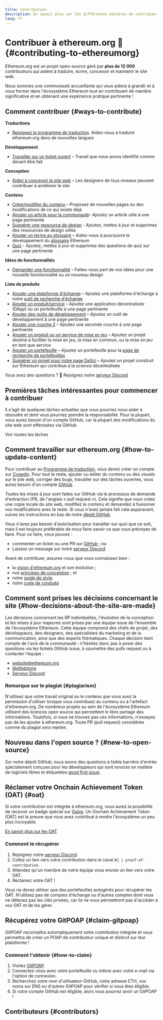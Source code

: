 ```yaml
---
title: Contribution
description: En savoir plus sur les différentes manières de contribuer à ethereum.org
lang: fr
---
```


# Contribuer à ethereum.org 🦄 {#contributing-to-ethereumorg}

Ethereum.org est un projet open-source géré par **plus de 12 000** contributeurs qui aident à traduire, écrire, concevoir et maintenir le site web.

Nous sommes une communauté accueillante qui vous aidera à grandir et à vous former dans l'écosystème Ethereum tout en contribuant de manière significative et en obtenant une expérience pratique pertinente !

## Comment contribuer {#ways-to-contribute}

**Traductions**
- [Rejoignez le programme de traduction](/contributing/translation-program/). Aidez-nous à traduire ethereum.org dans de nouvelles langues

**Développement**
- [Travailler sur un ticket ouvert](https://github.com/ethereum/ethereum-org-website/issues) – Travail que nous avons identifié comme devant être fait

**Conception**
- [Aidez à concevoir le site web](/contributing/design/) – Les designers de tous niveaux peuvent contribuer à améliorer le site

**Contenu**
- [Créer/modifier du contenu](/contributing/#how-to-update-content) – Proposez de nouvelles pages ou des modifications de ce qui existe déjà
- [Ajouter un article pour la communauté](/contributing/content-resources/)– Ajoutez un article utile à une page pertinente
- [Suggérer une ressource de design](/contributing/design/adding-design-resources/) - Ajoutez, mettez à jour et supprimez des ressources de design utiles
- [Ajouter un terme au glossaire](/contributing/adding-glossary-terms/) – Aidez-nous à poursuivre le développement du [glossaire](/glossary/) Ethereum
- [Quiz](/contributing/quizzes/) - Ajoutez, mettez à jour et supprimez des questions de quiz sur une page pertinente

**Idées de fonctionnalités**
- [Demander une fonctionnalité](https://github.com/ethereum/ethereum-org-website/issues/new?assignees=&labels=Type%3A+Feature&template=feature_request.yaml&title=) – Faites-nous part de vos idées pour une nouvelle fonctionnalité ou un nouveau design

**Liste de produits**
- [Ajouter une plateforme d'échange](/contributing/adding-exchanges/) – Ajoutez une plateforme d'échange à notre [outil de recherche d'échange](/get-eth/#country-picker)
- [Ajouter un produit/service](/contributing/adding-products/) – Ajoutez une application décentralisée (DApp) ou un portefeuille à une page pertinente
- [Ajouter des outils de développement](/contributing/adding-developer-tools/) – Ajoutez un outil de développement à une page pertinente
- [Ajouter une couche 2](/contributing/adding-layer-2s/) – Ajoutez une seconde couche à une page pertinente
- [Ajouter un produit ou un service de mise en jeu](/contributing/adding-staking-products/) – Ajoutez un projet destiné à faciliter la mise en jeu, la mise en commun, ou la mise en jeu en tant que service
- [Ajouter un portefeuille](/contributing/adding-wallets/) – Ajoutez un portefeuille pour la [page de recherche de portefeuilles](/wallets/find-wallet/)
- [Suggérer un projet pour notre page DeSci](/contributing/adding-desci-projects/) – Ajoutez un projet construit sur Ethereum qui contribue à la science décentralisée

Vous avez des questions ? 🤔 Rejoignez notre [serveur Discord](https://discord.gg/ethereum-org)

## Premières tâches intéressantes pour commencer à contribuer

Il s'agit de quelques tâches actuelles que vous pourriez nous aider à résoudre et dont vous pourriez prendre la responsabilité. Pour la plupart, vous aurez besoin d'un compte GitHub, car la plupart des modifications du site web sont effectuées via GitHub.

<IssuesList issues={gfissues} my={8} />

<ButtonLink href="https://github.com/ethereum/ethereum-org-website/issues">Voir toutes les tâches</ButtonLink>

## Comment travailler sur ethereum.org {#how-to-update-content}

Pour contribuer au [Programme de traduction](/contributing/translation-program/), vous devez créer un compte sur [Crowdin](https://crowdin.com/project/ethereum-org). Pour tout le reste, ajouter ou éditer du contenu ou des visuels sur le site web, corriger des bugs, travailler sur des tâches ouvertes, vous aurez besoin d'un compte [GitHub](https://github.com/).

Toutes les mises à jour sont faites sur GitHub via le processus de demande d'extraction (PR, de l'anglais « pull request »). Cela signifie que vous créez une copie locale du site web, modifiez le contenu et demandez à fusionner vos modifications avec le reste. Si vous n'avez jamais fait cela auparavant, suivez les instructions en bas de notre [dépôt GitHub](https://github.com/ethereum/ethereum-org-website).

Vous n'avez pas besoin d'autorisation pour travailler sur quoi que ce soit, mais il est toujours préférable de nous faire savoir ce que vous prévoyez de faire. Pour ce faire, vous pouvez :

- commenter un ticket ou une PR sur [GitHub](https://github.com/ethereum/ethereum-org-website) ; ou
- Laissez un message sur notre [serveur Discord](https://discord.gg/ethereum-org)

Avant de contribuer, assurez-vous que vous connaissez bien :

- la [vision d'ethereum.org](/about/) et son évolution ;
- nos [principes de conception](/contributing/design-principles/) ; et
- notre [guide de style](/contributing/style-guide/).
- notre [code de conduite](/community/code-of-conduct)

<ContributorsQuizBanner className="mt-16 mb-8" />

## Comment sont prises les décisions concernant le site {#how-decisions-about-the-site-are-made}

Les décisions concernant les RP individuelles, l'évolution de la conception et les mises à jour majeures sont prises par une équipe issue de l'ensemble de l'écosystème Ethereum. Cette équipe comprend des chefs de projet, des développeurs, des designers, des spécialistes du marketing et de la communication, ainsi que des experts thématiques. Chaque décision tient compte de l'avis de la communauté : n'hésitez donc pas à poser des questions via les tickets GitHub issue, à soumettre des pulls request ou à contacter l'équipe :

- [website@ethereum.org](mailto:website@ethereum.org)
- [@ethdotorg](https://twitter.com/ethdotorg)
- [Serveur Discord](https://discord.gg/ethereum-org)

### Remarque sur le plagiat {#plagiarism}

N'utilisez que votre travail original ou le contenu que vous avez la permission d'utiliser lorsque vous contribuez au contenu ou à l'artefact d'ethereum.org. De nombreux projets au sein de l'écosystème Ethereum utilisent des licences open source qui permettent le libre partage des informations. Toutefois, si vous ne trouvez pas ces informations, n'essayez pas de les ajouter à ethereum.org. Toute PR (pull request) considérée comme du plagiat sera rejetée.

## Nouveau dans l'open source ? {#new-to-open-source}

Sur notre dépôt GitHub, nous avons des questions à faible barrière d'entrée spécialement conçues pour les développeurs qui sont novices en matière de logiciels libres et étiquetées [good first issue](https://github.com/ethereum/ethereum-org-website/issues?q=is%3Aopen+is%3Aissue+label%3A%22good+first+issue%22).

## Réclamer votre Onchain Achievement Token (OAT) {#oat}

Si votre contribution est intégrée à ethereum.org, vous aurez la possibilité de recevoir un badge spécial sur [Galxe](https://app.galxe.com/quest/ethereumorg). Un Onchain Achievement Token (OAT) est la preuve que vous avez contribué à rendre l'écosystème un peu plus incroyable.

[En savoir plus sur les OAT](https://help.galxe.com/en/articles/7067290-galxe-oats-reward-and-celebrate-achievements)

### Comment le récupérer
1. Rejoignez notre [serveur Discord](https://discord.gg/ethereum-org).
2. Collez un lien vers votre contribution dans le canal `#🥇 | proof-of-contribution`.
3. Attendez qu'un membre de notre équipe vous envoie un lien vers votre OAT.
4. Réclamez votre OAT !

Vous ne devez utiliser que des portefeuilles autogérés pour récupérer les OAT. N'utilisez pas de comptes d'échange ou d'autres comptes dont vous ne détenez pas les clés privées, car ils ne vous permettront pas d'accéder à vos OAT et de les gérer.

## Récupérez votre GitPOAP {#claim-gitpoap}

GitPOAP reconnaîtra automatiquement votre contribution intégrée et vous permettra de créer un POAP de contributeur unique et distinct sur leur plateforme !


### Comment l'obtenir {#how-to-claim}

1. Visitez [GitPOAP](https://www.gitpoap.io).
2. Connectez-vous avec votre portefeuille ou même avec votre e-mail via l'option de connexion.
3. Recherchez votre nom d'utilisateur GitHub, votre adresse ETH, vos noms sur ENS ou d'autres GitPOAP pour vérifier si vous êtes éligible.
4. Si votre compte GitHub est éligible, alors vous pourrez avoir un GitPOAP !

## Contributeurs {#contributors}

<Contributors />
